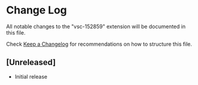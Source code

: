 # Change Log

All notable changes to the "vsc-152859" extension will be documented in this file.

Check [Keep a Changelog](http://keepachangelog.com/) for recommendations on how to structure this file.

## [Unreleased]

- Initial release